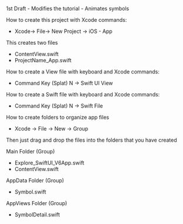 1st Draft - Modifies the tutorial - Animates symbols

How to create this project with Xcode commands:

* Xcode-> File-> New Project -> iOS - App

This creates two files

* ContentView.swift
* ProjectName_App.swift

How to create a View file with keyboard and Xcode commands:

* Command Key (Splat) N -> Swift UI View

How to create a Swift file with keyboard and Xcode commands:

* Command Key (Splat) N -> Swift File

How to create folders to organize app files

* Xcode -> File -> New -> Group

Then just drag and drop the files into the folders that you have created

Main Folder (Group)

* Explore_SwiftUI_V6App.swift
* ContentView.swift
  
AppData Folder (Group)

* Symbol.swift

AppViews Folder (Group)

* SymbolDetail.swift
